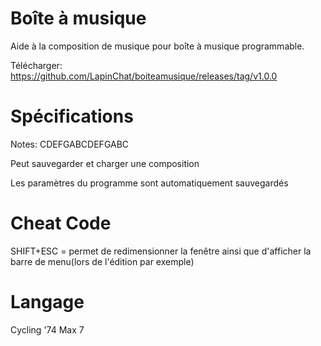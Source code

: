 # Boîte à musique
Aide à la composition de musique pour boîte à musique programmable.

Télécharger: https://github.com/LapinChat/boiteamusique/releases/tag/v1.0.0

# Spécifications
Notes: CDEFGABCDEFGABC

Peut sauvegarder et charger une composition

Les paramètres du programme sont automatiquement sauvegardés

# Cheat Code
SHIFT+ESC = permet de redimensionner la fenêtre ainsi que d'afficher la barre de menu(lors de l'édition par exemple)

# Langage
Cycling '74 Max 7